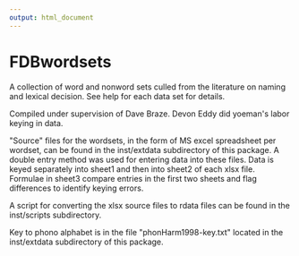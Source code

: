 ```yaml
---
output: html_document
---
```


FDBwordsets
====

A collection of word and nonword sets culled from the literature on
naming and lexical decision. See help for each data set for details.

Compiled under supervision of Dave Braze. Devon Eddy did yoeman's
labor keying in data.

"Source" files for the wordsets, in the form of MS excel spreadsheet
per wordset, can be found in the inst/extdata subdirectory of this
package. A double entry method was used for entering data into these
files. Data is keyed separately into sheet1 and then into sheet2 of
each xlsx file. Formulae in sheet3 compare entries in the first two
sheets and flag differences to identify keying errors.

A script for converting the xlsx source files to rdata files can be
found in the inst/scripts subdirectory.

Key to phono alphabet is in the file "phonHarm1998-key.txt" located in
the inst/extdata subdirectory of this package.

